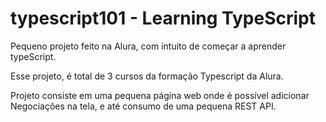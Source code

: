 # typescript101 - Learning TypeScript 

Pequeno projeto feito na Alura, com intuito de começar a aprender typeScript.

Esse projeto, é total de 3 cursos da formação Typescript da Alura.

Projeto consiste em uma pequena página web onde é possível adicionar Negociações na tela, e até consumo de uma pequena REST API.
